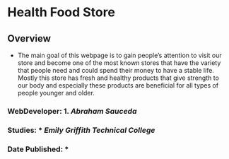 # Health Food Store

## Overview
* The main goal of this webpage is to gain people’s attention to visit our store and become one of the most known stores that have the variety that people need and could spend their money to have a stable life. Mostly this store has fresh and healthy products that give strength to our body and especially these products are beneficial for all types of people younger and older. 

### WebDeveloper: 1. _Abraham Sauceda_ 

### Studies: * _Emily Griffith Technical College_ 

### Date Published: * 
